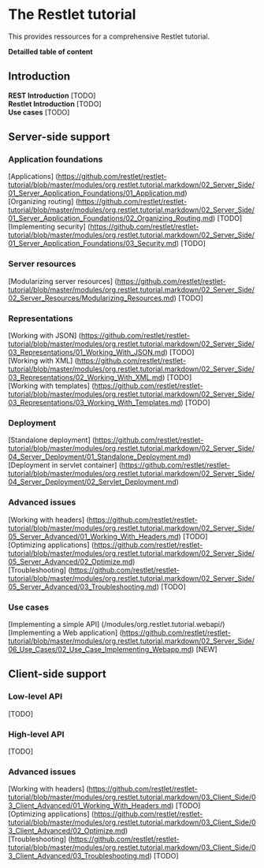 The Restlet tutorial
================

This provides ressources for a comprehensive Restlet tutorial.

__Detailled table of content__

## Introduction ##

**REST Introduction** [TODO]  
**Restlet Introduction** [TODO]  
**Use cases** [TODO]  

## Server-side support ##

### Application foundations ###

[Applications] (https://github.com/restlet/restlet-tutorial/blob/master/modules/org.restlet.tutorial.markdown/02_Server_Side/01_Server_Application_Foundations/01_Application.md)   
[Organizing routing] (https://github.com/restlet/restlet-tutorial/blob/master/modules/org.restlet.tutorial.markdown/02_Server_Side/01_Server_Application_Foundations/02_Organizing_Routing.md) [TODO]  
[Implementing security] (https://github.com/restlet/restlet-tutorial/blob/master/modules/org.restlet.tutorial.markdown/02_Server_Side/01_Server_Application_Foundations/03_Security.md) [TODO]  

### Server resources ###

[Modularizing server resources] (https://github.com/restlet/restlet-tutorial/blob/master/modules/org.restlet.tutorial.markdown/02_Server_Side/02_Server_Resources/Modularizing_Resources.md) [TODO]  

### Representations ###

[Working with JSON] (https://github.com/restlet/restlet-tutorial/blob/master/modules/org.restlet.tutorial.markdown/02_Server_Side/03_Representations/01_Working_With_JSON.md) [TODO]  
[Working with XML] (https://github.com/restlet/restlet-tutorial/blob/master/modules/org.restlet.tutorial.markdown/02_Server_Side/03_Representations/02_Working_With_XML.md) [TODO]  
[Working with templates] (https://github.com/restlet/restlet-tutorial/blob/master/modules/org.restlet.tutorial.markdown/02_Server_Side/03_Representations/03_Working_With_Templates.md) [TODO]  

### Deployment ###

[Standalone deployment] (https://github.com/restlet/restlet-tutorial/blob/master/modules/org.restlet.tutorial.markdown/02_Server_Side/04_Server_Deployment/01_Standalone_Deployment.md)  
[Deployment in servlet container] (https://github.com/restlet/restlet-tutorial/blob/master/modules/org.restlet.tutorial.markdown/02_Server_Side/04_Server_Deployment/02_Servlet_Deployment.md)  

### Advanced issues ###

[Working with headers] (https://github.com/restlet/restlet-tutorial/blob/master/modules/org.restlet.tutorial.markdown/02_Server_Side/05_Server_Advanced/01_Working_With_Headers.md) [TODO]  
[Optimizing applications] (https://github.com/restlet/restlet-tutorial/blob/master/modules/org.restlet.tutorial.markdown/02_Server_Side/05_Server_Advanced/02_Optimize.md)  
[Troubleshooting] (https://github.com/restlet/restlet-tutorial/blob/master/modules/org.restlet.tutorial.markdown/02_Server_Side/05_Server_Advanced/03_Troubleshooting.md) [TODO]  

### Use cases ###

[Implementing a simple API] (/modules/org.restlet.tutorial.webapi/)  
[Implementing a Web application] (https://github.com/restlet/restlet-tutorial/blob/master/modules/org.restlet.tutorial.markdown/02_Server_Side/06_Use_Cases/02_Use_Case_Implementing_Webapp.md) [NEW] 

## Client-side support ##

### Low-level API ###

[TODO]

### High-level API ###

[TODO]

### Advanced issues ###

[Working with headers] (https://github.com/restlet/restlet-tutorial/blob/master/modules/org.restlet.tutorial.markdown/03_Client_Side/03_Client_Advanced/01_Working_With_Headers.md) [TODO]  
[Optimizing applications] (https://github.com/restlet/restlet-tutorial/blob/master/modules/org.restlet.tutorial.markdown/03_Client_Side/03_Client_Advanced/02_Optimize.md)  
[Troubleshooting] (https://github.com/restlet/restlet-tutorial/blob/master/modules/org.restlet.tutorial.markdown/03_Client_Side/03_Client_Advanced/03_Troubleshooting.md) [TODO]  

